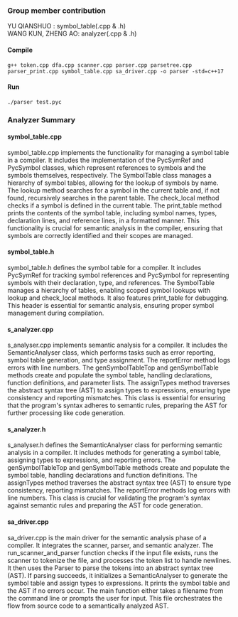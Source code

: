 ### Group member contribution
YU QIANSHUO : symbol_table(.cpp & .h) <br>
WANG KUN, ZHENG AO: analyzer(.cpp & .h) <br>


#### Compile
`g++ token.cpp dfa.cpp scanner.cpp parser.cpp parsetree.cpp parser_print.cpp symbol_table.cpp sa_driver.cpp -o parser -std=c++17`

#### Run
`./parser test.pyc`


### Analyzer Summary

#### symbol_table.cpp
symbol_table.cpp implements the functionality for managing a symbol table in a compiler. It includes the implementation of the PycSymRef and PycSymbol classes, which represent references to symbols and the symbols themselves, respectively. The SymbolTable class manages a hierarchy of symbol tables, allowing for the lookup of symbols by name. The lookup method searches for a symbol in the current table and, if not found, recursively searches in the parent table. The check_local method checks if a symbol is defined in the current table. The print_table method prints the contents of the symbol table, including symbol names, types, declaration lines, and reference lines, in a formatted manner. This functionality is crucial for semantic analysis in the compiler, ensuring that symbols are correctly identified and their scopes are managed.

#### symbol_table.h
symbol_table.h defines the symbol table for a compiler. It includes PycSymRef for tracking symbol references and PycSymbol for representing symbols with their declaration, type, and references. The SymbolTable manages a hierarchy of tables, enabling scoped symbol lookups with lookup and check_local methods. It also features print_table for debugging. This header is essential for semantic analysis, ensuring proper symbol management during compilation.

#### s_analyzer.cpp
s_analyser.cpp implements semantic analysis for a compiler. It includes the SemanticAnalyser class, which performs tasks such as error reporting, symbol table generation, and type assignment. The reportError method logs errors with line numbers. The genSymbolTableTop and genSymbolTable methods create and populate the symbol table, handling declarations, function definitions, and parameter lists. The assignTypes method traverses the abstract syntax tree (AST) to assign types to expressions, ensuring type consistency and reporting mismatches. This class is essential for ensuring that the program's syntax adheres to semantic rules, preparing the AST for further processing like code generation.

#### s_analyzer.h
s_analyser.h defines the SemanticAnalyser class for performing semantic analysis in a compiler. It includes methods for generating a symbol table, assigning types to expressions, and reporting errors. The genSymbolTableTop and genSymbolTable methods create and populate the symbol table, handling declarations and function definitions. The assignTypes method traverses the abstract syntax tree (AST) to ensure type consistency, reporting mismatches. The reportError methods log errors with line numbers. This class is crucial for validating the program's syntax against semantic rules and preparing the AST for code generation.

#### sa_driver.cpp
sa_driver.cpp is the main driver for the semantic analysis phase of a compiler. It integrates the scanner, parser, and semantic analyzer. The run_scanner_and_parser function checks if the input file exists, runs the scanner to tokenize the file, and processes the token list to handle newlines. It then uses the Parser to parse the tokens into an abstract syntax tree (AST). If parsing succeeds, it initializes a SemanticAnalyser to generate the symbol table and assign types to expressions. It prints the symbol table and the AST if no errors occur. The main function either takes a filename from the command line or prompts the user for input. This file orchestrates the flow from source code to a semantically analyzed AST.

